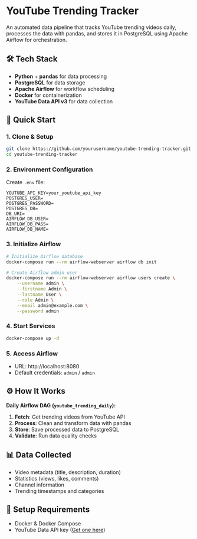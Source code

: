 # YouTube Trending Tracker

An automated data pipeline that tracks YouTube trending videos daily, processes the data with pandas, and stores it in PostgreSQL using Apache Airflow for orchestration.

## 🛠️ Tech Stack

- **Python** + **pandas** for data processing
- **PostgreSQL** for data storage
- **Apache Airflow** for workflow scheduling
- **Docker** for containerization
- **YouTube Data API v3** for data collection

## 🚀 Quick Start

### 1. Clone & Setup
```bash
git clone https://github.com/yourusername/youtube-trending-tracker.git
cd youtube-trending-tracker
```

### 2. Environment Configuration
Create `.env` file:
```env
YOUTUBE_API_KEY=your_youtube_api_key
POSTGRES_USER=
POSTGRES_PASSWORD=
POSTGRES_DB=
DB_URI=
AIRFLOW_DB_USER=
AIRFLOW_DB_PASS=
AIRFLOW_DB_NAME=
```

### 3. Initialize Airflow
```bash
# Initialize Airflow database
docker-compose run --rm airflow-webserver airflow db init

# Create Airflow admin user
docker-compose run --rm airflow-webserver airflow users create \
    --username admin \
    --firstname Admin \
    --lastname User \
    --role Admin \
    --email admin@example.com \
    --password admin
```

### 4. Start Services
```bash
docker-compose up -d
```

### 5. Access Airflow
- URL: http://localhost:8080
- Default credentials: `admin` / `admin`

## ⚙️ How It Works

**Daily Airflow DAG (`youtube_trending_daily`):**
1. **Fetch**: Get trending videos from YouTube API
2. **Process**: Clean and transform data with pandas
3. **Store**: Save processed data to PostgreSQL
4. **Validate**: Run data quality checks

## 📊 Data Collected

- Video metadata (title, description, duration)
- Statistics (views, likes, comments)
- Channel information
- Trending timestamps and categories

## 🔧 Setup Requirements

- Docker & Docker Compose
- YouTube Data API key ([Get one here](https://console.cloud.google.com/))